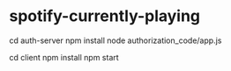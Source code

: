 # spotify-currently-playing
cd auth-server
npm install
node authorization_code/app.js

cd client
npm install
npm start
